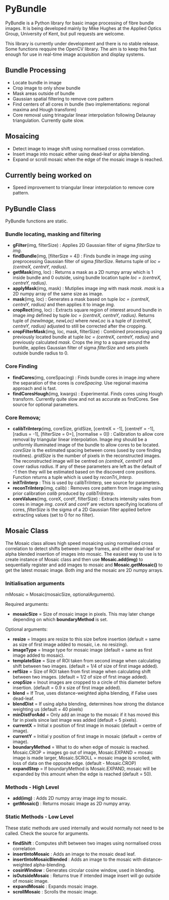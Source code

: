 # PyBundle
PyBundle is a Python library for basic image processing of fibre bundle images. It is being developed mainly by Mike Hughes at the Applied Optics Group, University of Kent, but pull requests are welcome.

This library is currently under development and there is no stable release. Some functions reqquire the OpenCV library. The aim is to keep this fast enough for use in real-time image acquisition and display systems.

## Bundle Processing  
* Locate bundle in image
* Crop image to only show bundle
* Mask areas outside of bundle
* Gaussian spatial filtering to remove core pattern
* Find centers of all cores in bundle (two implementations: regional maxima and Hough transform)
* Core removal using trinagular linear interpolation following Delaunay triangulation. Currently quite slow.

## Mosaicing
* Detect image to image shift using normalised cross correlation.
* Insert image into mosaic either using dead-leaf or alpha blending.
* Expand or scroll mosaic when the edge of the mosaic image is reached.

## Currently being worked on
* Speed improvement to triangular linear interpolation to remove core pattern. 

## PyBundle Class
PyBundle functions are static.

### Bundle locating, masking and filtering
* __gFilter__(img, filterSize) : Applies 2D Gaussian filter of sigma *filterSize* to *img*.
* __findBundle__(img, [filterSize = 4]) : Finds bundle in image *img* using preprocessing Gaussian filter of sigma *filterSize*. Returns tuple of *loc = (centreX, centreY, radius)*.
* __getMask__(img, loc) : Returns a mask as a 2D numpy array which is 1 inside bundle and 0 outside, using bundle location tuple *loc = (centreX, centreY, radius)*. 
* __applyMask__(img, mask) : Mutiplies image *img* with mask *mask*. *mask* is a 2D numpy array of the same size as image.
* __mask__(img, loc) : Generates a mask based on tuple *loc = (centreX, centreY, radius)* and then applies it to image *img*. 
* __cropRect__(img, loc) : Extracts square region of interest around bundle in image *img* defined by tuple *loc = (centreX, centreY, radius)*. Returns tuple of *(newImage, newLoc)* where *newLoc* is a tuple of *(centreX, centreY, radius)* adjusted to still be corrected after the cropping.
* __cropFilterMask__(img, loc, mask, filterSize) : Combined processing using previously located bundle at tuple *loc = (centreX, centreY, radius)* and previously calculated *mask*. Crops the *img* to a square around the bunldle, applies Gaussian filter of sigma *filterSize* and sets pixels outside bundle radius to 0.

### Core Finding
* __findCores__(img, coreSpacing) : Finds bundle cores in image *img* where the separation of the cores is *coreSpacing*. Use regional maxima approach and is fast.
* __findCoresHough__(img, kwargs) : Experimental. Finds cores using Hough transform. Currently quite slow and not as accurate as findCores. See source for optional parameters.

### Core Remova;
* __calibTriInterp__(img, coreSize, gridSize, [centreX = -1], [centreY = -1], [radius = -1], [filterSize = 0=], [normalise = 0]) : Calibration to allow core removal by triangular linear interpolation. Image *img* should be a uniformly illuminated image of the bundle to allow cores to be located. *coreSize* is the estimated spacing between cores (used by core finding routines). *gridSize* is the number of pixels in the reconstructed images. The reconstructed image will be centred on *(centreX, centreY)* and cover radius *radius*. If any of these parameters are left as the default of -1 then they will be estimated based on the discoverd core positions. Function returns a tuple which is used by *reconTri_Interp*.
* __initTriInterp__ : This is used by calibTriInterp, see source for parameters.
* __reconTriInterp__(img, calib) : Removes core pattern from image *img* using prior calibration *calib* produced by *calibTriInterp*.
* __coreValues__(img, coreX, coreY, filterSize) : Extracts intensity vales from cores in image *img*. *coreX* and *coreY* are vectors specifying locations of cores, *filterSize* is the sigma of a 2D Gaussian filter applied before extracting values (set to 0 for no filter).

## Mosaic Class
The Mosaic class allows high speed mosaicing using normalised cross correlation to detect shifts between image frames, and either dead-leaf or alpha blended insertion of images into mosaic. The easiest way to use is to create instance of Mosaic class and then use __Mosaic.add(img)__ to sequentially register and add images to mosaic and __Mosaic.getMosaic()__ to get the latest mosaic image. Both *img* and the mosaic are 2D numpy arrays.

### Initialisation arguments
mMosaic = Mosaic(mosaicSize, optionalArguments).

Required arguments:
* __mosaicSize__ = Size of mosaic image in pixels. This may later change depending on which __boundaryMethod__ is set.

Optional arguments:
* __resize__ = Images are resize to this size before insertion (default = same as size of first image added to mosaic, i.e. no resizing).
* __imageType__ = Image type for mosaic image (default = same as first image added to mosaic).
* __templateSize__ = Size of ROI taken from second image when calculating shift between two images. (default = 1/4 of size of first image added).
* __refSize__ = Size of ROI taken from first image when calculating shift between two images. (default = 1/2 of size of first image added).
* __cropSize__ = Inout images are cropped to a circle of this diameter before insertion. (default = 0.9 x size of first image added).
* __blend__ = If True, uses distance-weighted alpha blending, if False uses dead-leaf.
* __blendDist__ = If using alpha blending, determines how strong the distance weighting us (default = 40 pixels)
* __minDistForAdd__ = Only add an image to the mosaic if it has moved this far in pixels since last image was added (default = 5 pixels).
* __currentX__ = Initial x position of first image in mosaic (default = centre of image).
* __currentY__ = Initial y position of first image in mosaic (default = centre of image).
* __boundaryMethod__ = What to do when edge of mosaic is reached. Mosaic.CROP = images go out of image, Mosaic.EXPAND = mosaic image is made larger, Mosaic.SCROLL = mosaic image is scrolled, with loss of data on the opposite edge. (default - Mosaic.CROP)
* __expandStep__ = If boundaryMethod is Mosaic.EXPAND, mosaic will be expanded by this amount when the edge is reached (default = 50).

### Methods - High Level
* __add(img)__ : Adds 2D numpy array image *img* to mosaic.
* __getMosaic()__ : Returns mosaic image as 2D numpy array.


### Static Methods - Low Level
These static methods are used internally and would normally not need to be called. Check the source for arguments.
* __findShift__ : Computes shift between two images using normalised cross correlation
* __insertIntoMosaic__ : Adds an image to the mosaic dead leaf.
* __insertIntoMosaicBlended__ : Adds an image to the mosaic with distance-weighted alpha-blending.
* __cosinWindow__ : Generates circular cosine window, used in blending.
* __isOutsideMosaic__ : Returns true if intended image insert will go outside of mosaic image.
* __expandMosaic__ : Expands mosaic image.
* __scrollMosaic__ : Scrolls the mosaic image.


